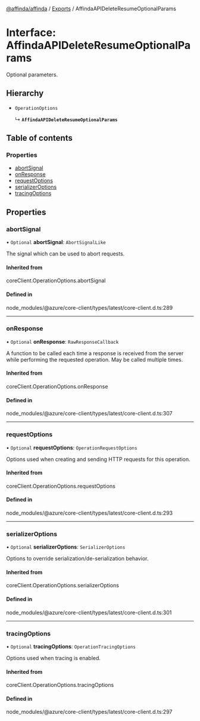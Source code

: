 [@affinda/affinda](../README.md) / [Exports](../modules.md) / AffindaAPIDeleteResumeOptionalParams

# Interface: AffindaAPIDeleteResumeOptionalParams

Optional parameters.

## Hierarchy

- `OperationOptions`

  ↳ **`AffindaAPIDeleteResumeOptionalParams`**

## Table of contents

### Properties

- [abortSignal](AffindaAPIDeleteResumeOptionalParams.md#abortsignal)
- [onResponse](AffindaAPIDeleteResumeOptionalParams.md#onresponse)
- [requestOptions](AffindaAPIDeleteResumeOptionalParams.md#requestoptions)
- [serializerOptions](AffindaAPIDeleteResumeOptionalParams.md#serializeroptions)
- [tracingOptions](AffindaAPIDeleteResumeOptionalParams.md#tracingoptions)

## Properties

### abortSignal

• `Optional` **abortSignal**: `AbortSignalLike`

The signal which can be used to abort requests.

#### Inherited from

coreClient.OperationOptions.abortSignal

#### Defined in

node_modules/@azure/core-client/types/latest/core-client.d.ts:289

___

### onResponse

• `Optional` **onResponse**: `RawResponseCallback`

A function to be called each time a response is received from the server
while performing the requested operation.
May be called multiple times.

#### Inherited from

coreClient.OperationOptions.onResponse

#### Defined in

node_modules/@azure/core-client/types/latest/core-client.d.ts:307

___

### requestOptions

• `Optional` **requestOptions**: `OperationRequestOptions`

Options used when creating and sending HTTP requests for this operation.

#### Inherited from

coreClient.OperationOptions.requestOptions

#### Defined in

node_modules/@azure/core-client/types/latest/core-client.d.ts:293

___

### serializerOptions

• `Optional` **serializerOptions**: `SerializerOptions`

Options to override serialization/de-serialization behavior.

#### Inherited from

coreClient.OperationOptions.serializerOptions

#### Defined in

node_modules/@azure/core-client/types/latest/core-client.d.ts:301

___

### tracingOptions

• `Optional` **tracingOptions**: `OperationTracingOptions`

Options used when tracing is enabled.

#### Inherited from

coreClient.OperationOptions.tracingOptions

#### Defined in

node_modules/@azure/core-client/types/latest/core-client.d.ts:297

